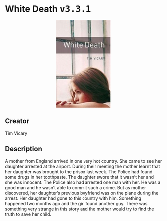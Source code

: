 
# White Death <kbd>v3.3.1</kbd>

<center>
  <img src="./cover-1024.jpg"/>
</center>

## Creator
Tim Vicary

## Description
<p>A mother from England arrived in one very hot country. She came to see her daughter arrested at the airport. During their meeting the mother learnt that her daughter was brought to the prison last week. The Police had found some drugs in her toothpaste. The daughter swore that it wasn’t her and she was innocent. The Police also had arrested one man with her. He was a good man and he wasn’t able to commit such a crime. But as mother discovered, her daughter’s previous boyfriend was on the plane during the arrest. Her daughter had gone to this country with him. Something happened two months ago and the girl found another guy. There was something very strange in this story and the mother would try to find the truth to save her child.</p>
